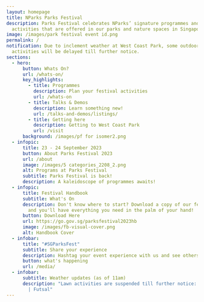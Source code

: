 ```yaml
---
layout: homepage
title: NParks Parks Festival
description: Parks Festival celebrates NParks’ signature programmes and
  activities that are offered in our parks and nature spaces in Singapore.
image: /images/park festival event id.png
permalink: /
notification: Due to inclement weather at West Coast Park, some outdoor
  activities will be delayed till further notice.
sections:
  - hero:
      button: Whats On?
      url: /whats-on/
      key_highlights:
        - title: Programmes
          description: Plan your festival activities
          url: /whats-on
        - title: Talks & Demos
          description: Learn something new!
          url: /talks-and-demos/listings/
        - title: Getting here
          description: Getting to West Coast Park
          url: /visit
      background: /images/pf for isomer2.png
  - infopic:
      title: 23 - 24 September 2023
      button: About Parks Festival 2023
      url: /about
      image: /images/5 categories_2208_2.png
      alt: Programs at Parks Festival
      subtitle: Parks Festival is back!
      description: A kaleidoscope of programmes awaits!
  - infopic:
      title: Festival Handbook
      subtitle: What's On
      description: Don't know where to start? Download a copy of our festival handbook
        and you'll have everything you need in the palm of your hand!
      button: Download Here
      url: https://go.gov.sg/parksfestival2023hb
      image: /images/fb-visual-cover.png
      alt: Handbook Cover
  - infobar:
      title: "#SGParksFest"
      subtitle: Share your experience
      description: Hashtag your event experience with us and see others in action!
      button: what's happening
      url: /media/
  - infobar:
      subtitle: Weather updates (as of 11am)
      description: "Lawn activities are suspended till further notice:   Air Badminton
        | Futsal"
---
```

